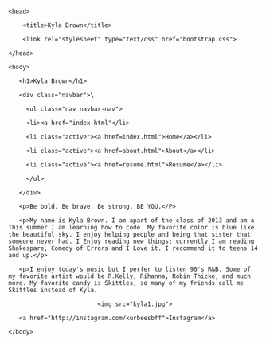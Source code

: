 <!DOCTYPE html>
   
<html>

    <head> 
   
        <title>Kyla Brown</title>
        
        <link rel="stylesheet" type="text/css" href="bootstrap.css">
       
    </head>
    
    <body>
    
       <h1>Kyla Brown</h1>
       
       <div class="navbar">\
       
         <ul class="nav navbar-nav">
         
         <li><a href="index.html"</li>
         
         <li class="active"><a href=index.html">Home</a></li>
         
         <li class="active"><a href=about.html">About</a></li>
         
         <li class="active"><a href=resume.html">Resume</a></li>
         
         </ul>
         
       </div>
       
       <p>Be bold. Be brave. Be strong. BE YOU.</P>
        
       <p>My name is Kyla Brown. I am apart of the class of 2013 and am a    This summer I am learning how to code. My favorite color is blue like the beautiful sky. I enjoy helping people and being that sister that someone never had. I Enjoy reading new things; currently I am reading Shakespare, Comedy of Errors and I Love it. I recommend it to teens 14 and up.</p>

       <p>I enjoy today's music but I perfer to listen 90's R&B. Some of my favorite artist would be R.Kelly, Rihanna, Robin Thicke, and much more. My favorite candy is Skittles, so many of my friends call me Skittles instead of Kyla.

                             <img src="kyla1.jpg">

       <a href="http://instagram.com/kurbeesbff">Instagram</a>
  
    </body>
    
</html>

